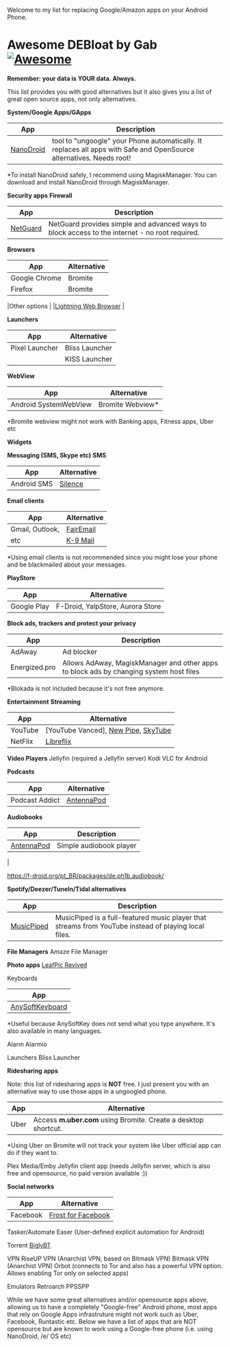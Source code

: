   Welcome to my list for replacing Google/Amazon apps on your Android Phone.
  
  # Awesome DEBloat by Gab [![Awesome](https://cdn.rawgit.com/sindresorhus/awesome/d7305f38d29fed78fa85652e3a63e154dd8e8829/media/badge.svg)](https://github.com/gabriellluz/awesome_debloat_android)
  
  **Remember: your data is YOUR data. Always.**
  
  This list provides you with good alternatives but it also gives you a list of great open source apps, not only alternatives.
  
  **System/Google Apps/GApps**
  
  |App |    Description                    |
  |----|----------------------------|
  |[NanoDroid](https://github.com/Nanolx/NanoDroid)|tool to "ungoogle" your Phone automatically. It replaces all apps with Safe and OpenSource alternatives. Needs root!|
  *To install NanoDroid safely, I recommend using MagiskManager. You can download and install NanoDroid through MagiskManager.
  
**Security apps**
**Firewall**

  |App |    Description                    |
  |----|----------------------------|
|[NetGuard](https://f-droid.org/en/packages/eu.faircode.netguard/)|NetGuard provides simple and advanced ways to block access to the internet - no root required.|

**Browsers**

  | App           | Alternative   |
  | ------------- | ------------- |
  | Google Chrome | Bromite       |
  | Firefox       | Bromite       |
  
  
  |Other options                  |
  |[Lightning Web Browser](https://f-droid.org/pt_BR/packages/acr.browser.lightning)          |
  
**Launchers**

  | App            | Alternative          |
  | -------------- | ---------------------|
  | Pixel Launcher | Bliss Launcher       |
  |                | KISS Launcher        |
  
**WebView**

  | App            | Alternative            |
  | -------------- | -----------------------|
  | Android SystemWebView | Bromite Webview*|
   *Bromite webview might not work with Banking apps, Fitness apps, Uber etc
   
**Widgets**

 

 
**Messaging (SMS, Skype etc)**
**SMS**

  | App                   | Alternative     |
  | --------------------- | ----------------|
  | Android SMS           | [Silence](https://f-droid.org/en/packages/org.smssecure.smssecure)         |
  
**Email clients**

  | App            | Alternative                      |
  | -------------- | ---------------------------------|
  | Gmail, Outlook,| [FairEmail](https://f-droid.org/en/packages/eu.faircode.email/)|
  | etc            | [K-9 Mail](https://f-droid.org/pt_BR/packages/com.fsck.k9)
  *Using email clients is not recommended since you might lose your phone and be blackmailed about your messages.
  
**PlayStore**
  
  | App            | Alternative                      |
  | -------------- | ---------------------------------|
  | Google Play    | F-Droid, YalpStore, Aurora Store |
  
**Block ads, trackers and protect your privacy**

|App|Description|
|---|-----------|
|AdAway|Ad blocker|
|Energized.pro|Allows AdAway, MagiskManager and other apps to block ads by changing system host files|
*Blokada is not included because it's not free anymore.
  
**Entertainment**
**Streaming**

  | App            | Alternative                      |
  | -------------- | ---------------------------------|
  | YouTube        | [YouTube Vanced], [New Pipe](https://f-droid.org/en/packages/org.schabi.newpipe), [SkyTube](https://f-droid.org/en/packages/free.rm.skytube.oss)|
  | NetFlix        | [Libreflix](https://f-droid.org/en/packages/org.libreflix.app/)|
  
**Video Players**
Jellyfin (required a Jellyfin server)
Kodi
VLC for Android
  
**Podcasts**

  | App            | Alternative                      |
  | -------------- | ---------------------------------|
  | Podcast Addict | [AntennaPod](https://f-droid.org/pt_BR/packages/de.danoeh.antennapod)|
  
**Audiobooks**

  | App            | Description                      |
  | -------------- | ---------------------------------|
  | [AntennaPod](https://f-droid.org/pt_BR/packages/de.danoeh.antennapod) | Simple audiobook player
|

https://f-droid.org/pt_BR/packages/de.ph1b.audiobook/
  
**Spotify/Deezer/TuneIn/Tidal alternatives**

|App|Description|
|---|-----------|
|[MusicPiped](https://f-droid.org/pt_BR/packages/deep.ryd.rydplayer/)|MusicPiped is a full-featured music player that streams from YouTube instead of playing local files.|
  
**File Managers**
Amaze File Manager
  
**Photo apps**
[LeafPic Revived](https://f-droid.org/pt_BR/packages/com.alienpants.leafpicrevived/)
  
Keyboards

  |App                            |
  |-------------------------------|
  |[AnySoftKeyboard](https://anysoftkeyboard.github.io/)          |

*Useful because AnySoftKey does not send what you type anywhere. It's also available in many languages.
  
  Alarm
  Alarmio
  
  Launchers
  Bliss Launcher
  
  **Ridesharing apps**

Note: this list of ridesharing apps is **NOT** free. I just present you with an alternative way to use those apps in a ungoogled phone.

  | App            | Alternative                                                       |
  | -------------- | ------------------------------------------------------------------|
  | Uber           | Access **m.uber.com** using Bromite. Create a desktop shortcut.   |
  *Using Uber on Bromite will not track your system like Uber official app can do if they want to.
  
  Plex Media/Emby
  Jellyfin client app (needs Jellyfin server, which is also free and opensource, no paid version available :))

**Social networks**

  | App            | Alternative            |
  | -------------- | -----------------------|
  | Facebook       | [Frost for Facebook](https://f-droid.org/pt_BR/packages/com.pitchedapps.frost)     |

  
  Tasker/Automate
  Easer (User-defined explicit automation for Android)
  
  Torrent
[BiglyBT](https://f-droid.org/pt_BR/packages/com.biglybt.android.client/)
  
  VPN
  RiseUP VPN (Anarchist VPN, based on Bitmask VPN)
  Bitmask VPN (Anarchist VPN)
  Orbot (connects to Tor and also has a powerful VPN option. Allows enabling Tor only on selected apps)
  
  Emulators
  Retroarch
  PPSSPP
  
  While we have some great alternatives and/or opensource apps above, allowing us to have a completely "Google-free" Android phone, most apps that rely on Google Apps infrastruture might not work such as Uber, Facebook, Runtastic etc. Below we have a list of apps that are NOT opensource but are known to work using a Google-free phone (i.e. using NanoDroid, /e/ OS etc)
